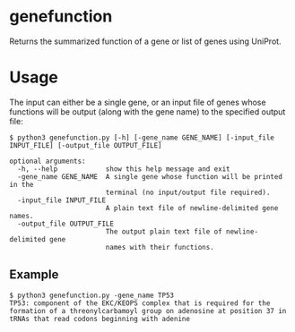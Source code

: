 # genefunction


Returns the summarized function of a gene or list of genes using UniProt.

# Usage
The input can either be a single gene, or an input file of genes whose functions will be output (along with the gene name) to the specified output file:

```
$ python3 genefunction.py [-h] [-gene_name GENE_NAME] [-input_file INPUT_FILE] [-output_file OUTPUT_FILE]                       

optional arguments:
  -h, --help            show this help message and exit
  -gene_name GENE_NAME  A single gene whose function will be printed in the
                        terminal (no input/output file required).
  -input_file INPUT_FILE
                        A plain text file of newline-delimited gene names.
  -output_file OUTPUT_FILE
                        The output plain text file of newline-delimited gene
                        names with their functions.
```

## Example
```
$ python3 genefunction.py -gene_name TP53
TP53: component of the EKC/KEOPS complex that is required for the formation of a threonylcarbamoyl group on adenosine at position 37 in tRNAs that read codons beginning with adenine
```
